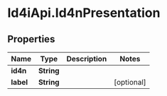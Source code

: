 # Id4iApi.Id4nPresentation

## Properties
Name | Type | Description | Notes
------------ | ------------- | ------------- | -------------
**id4n** | **String** |  | 
**label** | **String** |  | [optional] 


